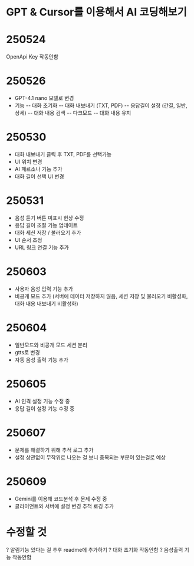 # GPT & Cursor를 이용해서 AI 코딩해보기

# 250524
OpenApi Key 작동안함

# 250526
- GPT-4.1 nano 모델로 변경
- 기능
-- 대화 초기화
-- 대화 내보내기 (TXT, PDF)
-- 응답길이 설정 (간결, 일반, 상세)
-- 대화 내용 검색
-- 다크모드
-- 대화 내용 유지

# 250530
- 대화 내보내기 클릭 후 TXT, PDF를 선택가능
- UI 위치 변경
- AI 페르소나 기능 추가
- 대화 길이 선택 UI 변경

# 250531
- 음성 듣기 버튼 미표시 현상 수정
- 응답 길이 조절 기능 업데이트
- 대화 세션 저장 / 불러오기 추가
- UI 순서 조정
- URL 링크 연결 기능 추가

# 250603
- 사용자 음성 입력 기능 추가
- 비공개 모드 추가 (서버에 데이터 저장하지 않음, 세션 저장 및 불러오기 비활성화, 대화 내용 내보내기 비활성화)

# 250604
- 일반모드와 비공개 모드 세션 분리
- gtts로 변경
- 자동 음성 출력 기능 추가

# 250605
- AI 인격 설정 기능 수정 중
- 응답 길이 설정 기능 수정 중

# 250607
- 문제를 해결하기 위해 추적 로그 추가
- 설정 상관없이 무작위로 나오는 걸 보니 중복되는 부분이 있는걸로 예상

# 250609
- Gemini를 이용해 코드분석 후 문제 수정 중
- 클라이언트와 서버에 설정 변경 추척 로깅 추가


# 수정할 것
? 알림기능 있다는 걸 추후 readme에 추가하기
? 대화 초기화 작동안함
? 음성출력 기능 작동안함
